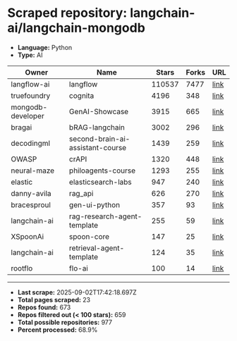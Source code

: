 # Scraped repository: langchain-ai/langchain-mongodb
* **Language:** Python
* **Type:** AI

| Owner | Name | Stars | Forks | URL |
|---|---|---|---|---|
| langflow-ai | langflow | 110537 | 7477 | [link](https://github.com/langflow-ai/langflow) |
| truefoundry | cognita | 4196 | 348 | [link](https://github.com/truefoundry/cognita) |
| mongodb-developer | GenAI-Showcase | 3915 | 665 | [link](https://github.com/mongodb-developer/GenAI-Showcase) |
| bragai | bRAG-langchain | 3002 | 296 | [link](https://github.com/bragai/bRAG-langchain) |
| decodingml | second-brain-ai-assistant-course | 1439 | 259 | [link](https://github.com/decodingml/second-brain-ai-assistant-course) |
| OWASP | crAPI | 1320 | 448 | [link](https://github.com/OWASP/crAPI) |
| neural-maze | philoagents-course | 1293 | 255 | [link](https://github.com/neural-maze/philoagents-course) |
| elastic | elasticsearch-labs | 947 | 240 | [link](https://github.com/elastic/elasticsearch-labs) |
| danny-avila | rag_api | 626 | 270 | [link](https://github.com/danny-avila/rag_api) |
| bracesproul | gen-ui-python | 357 | 93 | [link](https://github.com/bracesproul/gen-ui-python) |
| langchain-ai | rag-research-agent-template | 255 | 59 | [link](https://github.com/langchain-ai/rag-research-agent-template) |
| XSpoonAi | spoon-core | 147 | 25 | [link](https://github.com/XSpoonAi/spoon-core) |
| langchain-ai | retrieval-agent-template | 124 | 35 | [link](https://github.com/langchain-ai/retrieval-agent-template) |
| rootflo | flo-ai | 100 | 14 | [link](https://github.com/rootflo/flo-ai) |

---
* **Last scrape:** 2025-09-02T17:42:18.697Z
* **Total pages scraped:** 23
* **Repos found:** 673
* **Repos filtered out (< 100 stars):** 659
* **Total possible repositories:** 977
* **Percent processed:** 68.9%
